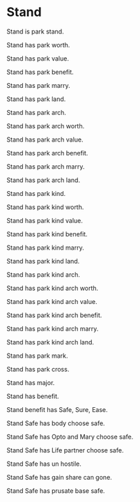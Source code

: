 # Stand

Stand is park stand.

Stand has park worth.

Stand has park value.

Stand has park benefit.

Stand has park marry.

Stand has park land.

Stand has park arch.

Stand has park arch worth.

Stand has park arch value.

Stand has park arch benefit.

Stand has park arch marry.

Stand has park arch land.

Stand has park kind.

Stand has park kind worth.

Stand has park kind value.

Stand has park kind benefit.

Stand has park kind marry.

Stand has park kind land.

Stand has park kind arch.

Stand has park kind arch worth.

Stand has park kind arch value.

Stand has park kind arch benefit.

Stand has park kind arch marry.

Stand has park kind arch land.

Stand has park mark.

Stand has park cross.

Stand has major.

Stand has benefit.

Stand benefit has Safe, Sure, Ease.

Stand Safe has body choose safe.

Stand Safe has Opto and Mary choose safe.

Stand Safe has Life partner choose safe.

Stand Safe has un hostile.

Stand Safe has gain share can gone.

Stand Safe has prusate base safe.